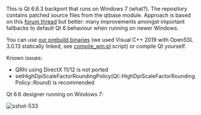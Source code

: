 This is Qt 6.6.3 backport that runs on Windows 7 (what?). The repository contains patched source files from the qtbase module. 
Approach is based on this [forum thread](https://forum.qt.io/topic/133002/qt-creator-6-0-1-and-qt-6-2-2-running-on-windows-7/60) but better: many improvements amongst important fallbacks to default Qt 6 behaviour when running on newer Windows.

You can use [our prebuild binaries](https://github.com/crystalidea/qt6windows7/releases) (we used Visual C++ 2019 with OpenSSL 3.0.13 statically linked, see [compile_win.pl](https://github.com/crystalidea/qt-build-tools/tree/master/6.6.2) script) or compile Qt yourself.

Known issues:

- QRhi using DirectX 11/12 is not ported
- setHighDpiScaleFactorRoundingPolicy(Qt::HighDpiScaleFactorRoundingPolicy::Round) is recommended

Qt 6.6 designer running on Windows 7:

![sshot-533](https://github.com/crystalidea/qt6windows7/assets/2600624/86b1763a-13d3-4b93-b4a9-654c70838ef2)

